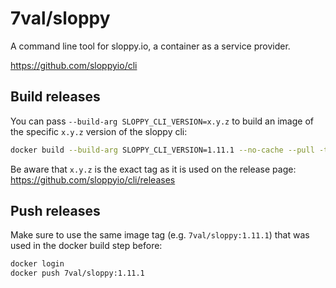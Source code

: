 # 7val/sloppy

A command line tool for sloppy.io, a container as a service provider.

https://github.com/sloppyio/cli


## Build releases

You can pass `--build-arg SLOPPY_CLI_VERSION=x.y.z` to build an image of the specific `x.y.z` version of the sloppy cli:
```bash
docker build --build-arg SLOPPY_CLI_VERSION=1.11.1 --no-cache --pull -t 7val/sloppy:1.11.1 .
```
Be aware that `x.y.z` is the exact tag as it is used on the release page: https://github.com/sloppyio/cli/releases

## Push releases
Make sure to use the same image tag (e.g. `7val/sloppy:1.11.1`) that was used in the docker build step before:
```bash
docker login
docker push 7val/sloppy:1.11.1
```
